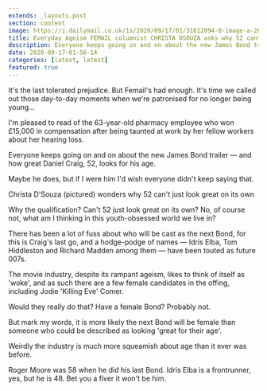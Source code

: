 ```yaml
---
extends: _layouts.post
section: content
image: https://i.dailymail.co.uk/1s/2020/09/17/01/31612094-0-image-a-28_1600302819663.jpg 
title: Everyday Ageism FEMAIL columnist CHRISTA DSOUZA asks why 52 cant just look great on its own? 
description: Everyone keeps going on and on about the new James Bond trailer - and how great Daniel Craig, 52, looks for his age. But CHRISTA DSOUZA wonders why there is a qualification. 
date: 2020-09-17-01-56-14 
categories: [latest, latest] 
featured: true 
--- 
```

It's the last tolerated prejudice. But Femail's had enough. It's time we called out those day-to-day moments when we're patronised for no longer being young...

I'm pleased to read of the 63-year-old pharmacy employee who won £15,000 in compensation after being taunted at work by her fellow workers about her hearing loss.

Everyone keeps going on and on about the new James Bond trailer — and how great Daniel Craig, 52, looks for his age. 

Maybe he does, but if I were him I'd wish everyone didn't keep saying that.

Christa D'Souza (pictured) wonders why 52 can't just look great on its own

Why the qualification? Can't 52 just look great on its own? No, of course not, what am I thinking in this youth-obsessed world we live in? 

There has been a lot of fuss about who will be cast as the next Bond, for this is Craig's last go, and a hodge-podge of names — Idris Elba, Tom Hiddleston and Richard Madden among them — have been touted as future 007s.

The movie industry, despite its rampant ageism, likes to think of itself as 'woke', and as such there are a few female candidates in the offing, including Jodie 'Killing Eve' Comer. 

Would they really do that? Have a female Bond? Probably not.

But mark my words, it is more likely the next Bond will be female than someone who could be described as looking 'great for their age'.

Weirdly the industry is much more squeamish about age than it ever was before.

Roger Moore was 58 when he did his last Bond. Idris Elba is a frontrunner, yes, but he is 48. Bet you a fiver it won't be him.

